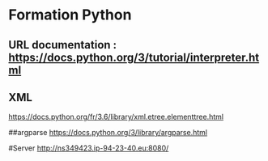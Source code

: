 # Formation Python
## URL documentation : https://docs.python.org/3/tutorial/interpreter.html


## XML
https://docs.python.org/fr/3.6/library/xml.etree.elementtree.html

##argparse
https://docs.python.org/3/library/argparse.html

#Server
http://ns349423.ip-94-23-40.eu:8080/